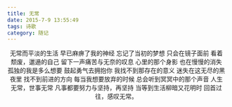 ```yaml
---
title: 无常
date: 2015-7-9 13:55:49
tags: 诗歌
category: 随记
---
```

<center>
无常而平淡的生活
早已麻痹了我的神经
忘记了当初的梦想
只会在镜子面前
看着颓废，邋遢的自己
留下一声痛苦与无奈的叹息
心里的那个身影
也在慢慢的消失
孤独的我是多么想要
鼓起勇气去拥抱你
我找不到那存在的意义
迷失在这无尽的黑夜里
找不到前进的方向
每当我想要放弃的时候
总会听到冥冥中的那个声音
人生无常，世事无常
凡事都要努力与坚持，再坚持
当等到生活柳暗又花明时
回首过往，感叹无常。
</center>
